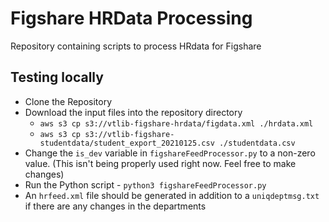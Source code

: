 # Figshare HRData Processing

Repository containing scripts to process HRdata for Figshare

## Testing locally

- Clone the Repository
- Download the input files into the repository directory
  - `aws s3 cp s3://vtlib-figshare-hrdata/figdata.xml ./hrdata.xml`
  - `aws s3 cp s3://vtlib-figshare-studentdata/student_export_20210125.csv ./studentdata.csv`
- Change the `is_dev` variable in `figshareFeedProcessor.py` to a non-zero value. (This isn't being properly used right now. Feel free to make changes)
- Run the Python script - `python3 figshareFeedProcessor.py`
- An `hrfeed.xml` file should be generated in addition to a `uniqdeptmsg.txt` if there are any changes in the departments
